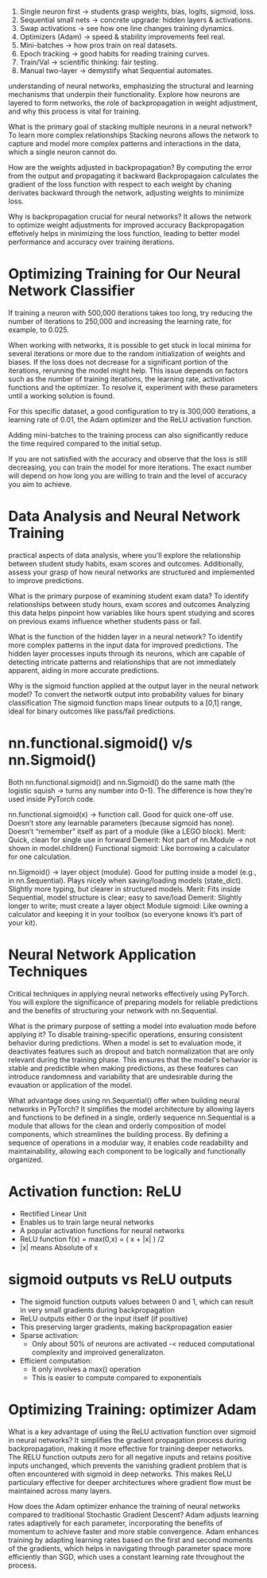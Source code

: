 1. Single neuron first → students grasp weights, bias, logits, sigmoid, loss.
2. Sequential small nets → concrete upgrade: hidden layers & activations.
3. Swap activations → see how one line changes training dynamics.
4. Optimizers (Adam) → speed & stability improvements feel real.
5. Mini-batches → how pros train on real datasets.
6. Epoch tracking → good habits for reading training curves.
7. Train/Val → scientific thinking: fair testing.
8. Manual two-layer → demystify what Sequential automates.

 understanding of neural networks, emphasizing the structural and learning mechanisms that underpin their functionality. Explore how neurons are layered to form networks, the role of backpropagation in weight adjustment, and why this process is vital for training.

 What is the primary goal of stacking multiple neurons in a neural network?
 To learn more complex relationships
 Stacking neurons allows the network to capture and model more complex patterns and interactions in the data, which a single neuron cannot do.

 How are the weights adjusted in backpropagation?
 By computing the error from the output and propagating it backward
 Backpropagaion calculates the gradient of the loss function with respect to each weight by chaning derivates backward through the network, adjusting weights to miniimize loss.

 Why is backpropagation crucial for neural networks?
 It allows the network to optimize weight adjustments for improved accuracy
 Backpropagation effetively helps in minimizing the loss function, leading to better model performance and accuracy over training iterations.
 
 # Optimizing Training for Our Neural Network Classifier
If training a neuron with 500,000 iterations takes too long, try reducing the number of iterations to 250,000 and increasing the learning rate, for example, to 0.025.

When working with networks, it is possible to get stuck in local minima for several iterations or more due to the random initialization of weights and biases. If the loss does not decrease for a significant portion of the iterations, rerunning the model might help. This issue depends on factors such as the number of training iterations, the learning rate, activation functions and the optimizer. To resolve it, experiment with these parameters until a working solution is found.

For this specific dataset, a good configuration to try is 300,000 iterations, a learning rate of 0.01, the Adam optimizer and the ReLU activation function.

Adding mini-batches to the training process can also significantly reduce the time required compared to the initial setup.

If you are not satisfied with the accuracy and observe that the loss is still decreasing, you can train the model for more iterations. The exact number will depend on how long you are willing to train and the level of accuracy you aim to achieve.


# Data Analysis and Neural Network Training
practical aspects of data analysis, where you'll explore the relationship between student study habits, exam scores and outcomes. Additionally, assess your grasp of how neural networks are structured and implemented to improve predictions. 

What is the primary purpose of examining student exam data?
To identify relationships between study hours, exam scores and outcomes
Analyzing this data helps pinpoint how variables like hours spent studying and scores on previous exams influence whether students pass or fail.

What is the function of the hidden layer in a neural network?
To identify more complex patterns in the input data for improved predictions.
The hidden layer processes inputs through its neurons, which are capable of detecting intricate patterns and relationships that are not immediately apparent, aiding in more accurate predictions.

Why is the sigmoid function applied at the output layer in the neural network model?
To convert the networtk output into probability values for binary classification
The sigmoid function maps linear outputs to a [0,1] range, ideal for binary outcomes like pass/fail predictions.


# nn.functional.sigmoid() v/s nn.Sigmoid()
Both nn.functional.sigmoid() and nn.Sigmoid() do the same math (the logistic squish → turns any number into 0–1).
The difference is how they’re used inside PyTorch code.

nn.functional.sigmoid(x) → function call.
    Good for quick one-off use.
    Doesn’t store any learnable parameters (because sigmoid has none).
    Doesn’t “remember” itself as part of a module (like a LEGO block).
    Merit: Quick, clean for single use in forward
    Demerit: Not part of nn.Module → not shown in model.children()
    Functional sigmoid: Like borrowing a calculator for one calculation.


nn.Sigmoid() → layer object (module).
    Good for putting inside a model (e.g., in nn.Sequential).
    Plays nicely when saving/loading models (state_dict).
    Slightly more typing, but clearer in structured models.
    Merit: Fits inside Sequential, model structure is clear; easy to save/load
    Demerit: Slightly longer to write; must create a layer object
    Module sigmoid: Like owning a calculator and keeping it in your toolbox (so everyone knows it’s part of your kit).


# Neural Network Application Techniques
Critical techniques in applying neural networks effectively using PyTorch. You will explore the significance of preparing models for reliable predictions and the benefits of structuring your network with nn.Sequential.

What is the primary purpose of setting a model into evaluation mode before applying it?
To disable training-specific operations, ensuring consistent behavior during predictions.
When a model is set to evaluation mode, it deactivates features such as dropout and batch normalization that are only relevant during the training phase. This ensures that the model's behavior is stable and predictible when making predictions, as these features can introduce randomness and variability that are undesirable during the evauation or application of the model.


What advantage does using nn.Sequential() offer when building neural networks in PyTorch?
It simplifies the model architecture by allowing layers and functions to be defined in a single, orderly sequence
nn.Sequential is a module that allows for the clean and orderly composition of model components, which streamlines the building process.
By defining a sequence of operations in a modular way, it enables code readability and maintainability, allowing each component to be logically and functionally organized.

# Activation function: ReLU
- Rectified Linear Unit
- Enables us to train large neural networks
- A popular activation functions for neural networks
- ReLU function f(x) = max(0,x) = ( x + |x| ) /2 
- |x| means Absolute of x

# sigmoid outputs vs ReLU outputs
- The sigmoid function outputs values between 0 and 1, which can result in very small gradients during backpropagation
- ReLU outputs either 0 or the input itself (if positive)
- This preserving larger gradients, making backpropagation easier
- Sparse activation:
  - Only about 50% of neurons are activated -< reduced computational complexity and improived generalizaton.
- Efficient computation:
  - It only involves a max() operation
  - This is easier to compute compared to exponentials


# Optimizing Training: optimizer Adam
What is a key advantage of using the ReLU activation function over sigmoid in neural networks?
It simplifies the gradient propagation process during backpropagation, making it more effective for training deeper networks.
The RELU function outputs zero for all negative inputs and retains positive inputs unchanged, which prevents the vanishing gradient problem that is often encountered with sigmoid in deep networks. This makes ReLU particulary effective for deeper architectures where gradient flow must be maintained across many layers.


How does the Adam optimizer enhance the training of neural networks compared to traditional Stochastic Gradient Descent?
Adam adjusts learning rates adaptively for each parameter, incorporating the benefits of momentum to achieve faster and more stable convergence.
Adam enhances training by adapting learning rates based on the first and second moments of the gradients, which helps in navigating through parameter space
more efficiently than SGD, which uses a constant learning rate throughout the process.




